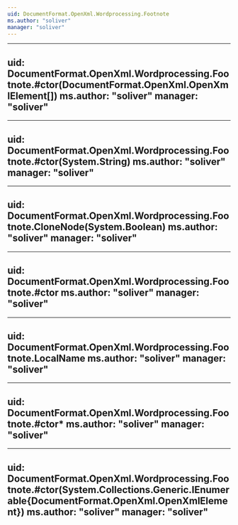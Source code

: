 ```yaml
---
uid: DocumentFormat.OpenXml.Wordprocessing.Footnote
ms.author: "soliver"
manager: "soliver"
---
```


---
uid: DocumentFormat.OpenXml.Wordprocessing.Footnote.#ctor(DocumentFormat.OpenXml.OpenXmlElement[])
ms.author: "soliver"
manager: "soliver"
---

---
uid: DocumentFormat.OpenXml.Wordprocessing.Footnote.#ctor(System.String)
ms.author: "soliver"
manager: "soliver"
---

---
uid: DocumentFormat.OpenXml.Wordprocessing.Footnote.CloneNode(System.Boolean)
ms.author: "soliver"
manager: "soliver"
---

---
uid: DocumentFormat.OpenXml.Wordprocessing.Footnote.#ctor
ms.author: "soliver"
manager: "soliver"
---

---
uid: DocumentFormat.OpenXml.Wordprocessing.Footnote.LocalName
ms.author: "soliver"
manager: "soliver"
---

---
uid: DocumentFormat.OpenXml.Wordprocessing.Footnote.#ctor*
ms.author: "soliver"
manager: "soliver"
---

---
uid: DocumentFormat.OpenXml.Wordprocessing.Footnote.#ctor(System.Collections.Generic.IEnumerable{DocumentFormat.OpenXml.OpenXmlElement})
ms.author: "soliver"
manager: "soliver"
---
